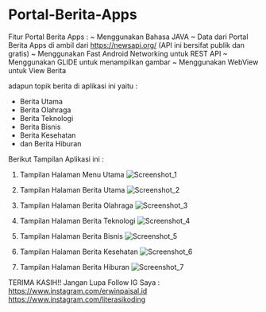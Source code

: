# Portal-Berita-Apps

Fitur Portal Berita Apps :
~ Menggunakan Bahasa JAVA
~ Data dari Portal Berita Apps di ambil dari https://newsapi.org/ (API ini bersifat publik dan gratis)
~ Menggunakan Fast Android Networking untuk REST API 
~ Menggunakan GLIDE untuk menampilkan gambar
~ Menggunakan WebView untuk View Berita


adapun topik berita di aplikasi ini yaitu :
- Berita Utama
- Berita Olahraga
- Berita Teknologi
- Berita Bisnis
- Berita Kesehatan
- dan Berita Hiburan

Berikut Tampilan Aplikasi ini :
1. Tampilan Halaman Menu Utama
![Screenshot_1](https://user-images.githubusercontent.com/63776459/89097448-38be2100-d409-11ea-8bd1-e68e9a336202.png)

2. Tampilan Halaman Berita Utama
![Screenshot_2](https://user-images.githubusercontent.com/63776459/89097449-39ef4e00-d409-11ea-8044-9233d21f4258.png)

3. Tampilan Halaman Berita Olahraga
![Screenshot_3](https://user-images.githubusercontent.com/63776459/89097450-3a87e480-d409-11ea-828f-1179d9e4fa49.png)

4. Tampilan Halaman Berita Teknologi
![Screenshot_4](https://user-images.githubusercontent.com/63776459/89097451-3b207b00-d409-11ea-905a-253bd7481535.png)

5. Tampilan Halaman Berita Bisnis
![Screenshot_5](https://user-images.githubusercontent.com/63776459/89097453-3bb91180-d409-11ea-9dd1-f908c1cdb0e5.png)

6. Tampilan Halaman Berita Kesehatan
![Screenshot_6](https://user-images.githubusercontent.com/63776459/89097454-3cea3e80-d409-11ea-9e36-f812dfd3955e.png)

7. Tampilan Halaman Berita Hiburan
![Screenshot_7](https://user-images.githubusercontent.com/63776459/89097455-3d82d500-d409-11ea-883f-d6b488c8a7c5.png)

TERIMA KASIH!!
Jangan Lupa Follow IG Saya : 
https://www.instagram.com/erwinpaisal.id
https://www.instagram.com/literasikoding
